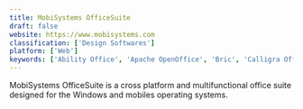 ```yaml
---
title: MobiSystems OfficeSuite
draft: false 
website: https://www.mobisystems.com
classification: ['Design Softwares']
platform: ['Web']
keywords: ['Ability Office', 'Apache OpenOffice', 'Bric', 'Calligra Office', 'ConceptDraw Office', 'EuroOffice', 'GNOME Office', 'Go-oo', 'LibreOffice', 'Microsoft Office', 'Office Online', 'OxygenOffice Professional', 'Polaris Office', 'Siag Office', 'SoftMaker Office', 'WeCompress', 'WordPerfect Office', 'Zoho Docs']
---
```

MobiSystems OfficeSuite is a cross platform and multifunctional office suite designed for the Windows and mobiles operating systems.